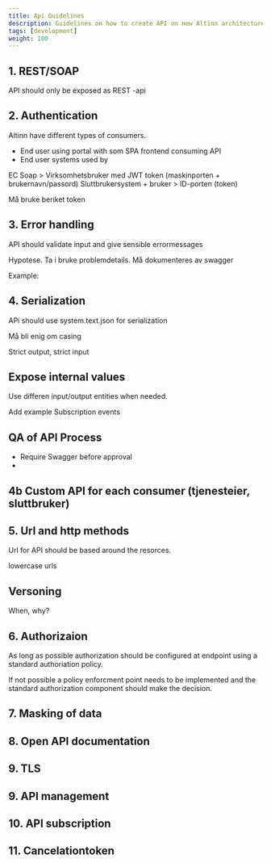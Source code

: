 ```yaml
---
title: Api Guidelines
description: Guidelines on how to create API on new Altinn architecture
tags: [development]
weight: 100
---
```


## 1. REST/SOAP
API should only be exposed as REST -api

## 2. Authentication

Altinn have different types of consumers.

- End user using portal with som SPA frontend consuming API
- End user systems used by 


EC Soap  > Virksomhetsbruker med JWT token  (maskinporten + brukernavn/passord)
Sluttbrukersystem + bruker  > ID-porten (token)

Må bruke beriket token

## 3. Error handling

API should validate input and give sensible errormessages

Hypotese. Ta i bruke problemdetails. 
Må dokumenteres av swagger

Example:

## 4. Serialization

APi should use system.text.json for serialization

Må bli enig om casing

Strict output, strict input

## Expose internal values 

Use differen input/output entities when needed. 

Add example
Subscription events

## QA of API  Process

- Require Swagger before approval
- 


## 4b Custom API for each consumer (tjenesteier, sluttbruker)

## 5. Url and http methods

Url for API should be based around the resorces. 

lowercase urls

## Versoning
When, why?

## 6. Authorizaion

As long as possible authorization should be configured at endpoint using a standard authoriation policy. 

If not possible a policy enforcment point needs to be implemented and the standard authorization component should make the decision. 

## 7. Masking of data

## 8. Open API documentation

## 9. TLS 


## 9. API management

## 10. API subscription


## 11. Cancelationtoken

